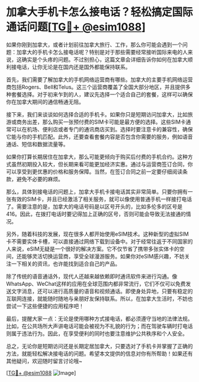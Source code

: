 # 加拿大手机卡怎么接电话？轻松搞定国际通话问题[[TG💪+ @esim1088](https://t.me/s/esim1088)]

如果你刚到加拿大，或者计划前往加拿大旅行、工作，那么你可能会遇到一个问题：加拿大的手机卡怎么接电话呢？特别是对于那些需要经常接听国际来电的人来说，这确实是个头疼的问题。不过别担心，这篇文章会详细告诉你如何在加拿大顺利接电话，让你无论是在国内还是国外都能保持联系。

首先，我们需要了解加拿大的手机网络运营商有哪些。加拿大的主要手机网络运营商包括Rogers、Bell和Telus。这三个运营商覆盖了全国大部分地区，并且提供多种套餐选择。对于初来乍到的人，建议先选择一个适合自己的套餐，这样可以确保你在加拿大期间的通信畅通无阻。

接下来，我们来谈谈如何选择合适的手机卡。如果你只是短期访问加拿大，比如旅游或商务出差，那么购买一张预付费的SIM卡可能是最方便的选择。这些SIM卡通常可以在机场、便利店或者专门的通讯商店买到。选择时要注意卡的兼容性，确保它能与你的手机匹配。此外，还要查看套餐内容是否包含你需要的服务，例如语音通话、短信和数据流量等。

如果你打算长期居住在加拿大，那么可能更倾向于购买后付费的手机合约。这种方式虽然初期投入较大，但长期来看可能更加经济实惠。通过与运营商签订合同，你可以享受到更优惠的价格和服务保障。当然，在签订合同之前一定要仔细阅读条款，避免不必要的麻烦。

那么，具体到接电话的问题上，加拿大手机卡接电话其实非常简单。只要你拥有一张有效的SIM卡，并且已经激活了相关服务，就可以像使用普通手机一样接打电话了。需要注意的是，加拿大的电话号码是以区号开头的，比如多伦多的区号是416。因此，在拨打电话时要记得加上正确的区号，否则可能会导致无法接通的情况。

另外，随着科技的发展，现在很多人都开始使用eSIM技术。这种新型的虚拟SIM卡不需要实体卡槽，可以直接通过网络下载到设备中。对于经常往返于不同国家的人来说，eSIM无疑是一个很好的解决方案。它不仅节省了携带多张实体卡的空间，还能够灵活切换运营商，享受全球漫游服务。如果你对eSIM感兴趣，不妨关注一下相关的资讯，也许能找到适合自己的产品。

除了传统的语音通话外，现代人还越来越依赖即时通讯软件来进行沟通。像WhatsApp、WeChat这样的应用在全球范围内都非常流行，它们不仅可以免费发送文字消息，还可以进行高质量的语音和视频通话。即使身处异地，只要有稳定的互联网连接，就能随时随地与亲朋好友保持联系。所以，在加拿大生活时，不妨也尝试一下这些便捷的应用程序吧！

最后，提醒大家一点：无论是使用哪种方式接电话，都必须遵守当地的法律法规。比如，在公共场所大声讲电话可能会被视为不礼貌的行为；而在驾驶车辆时打电话则属于违法行为。因此，在享受便利的同时也要注意维护公共秩序和个人安全。

总之，无论你是短期访问还是长期定居加拿大，只要选对了手机卡并掌握了正确的方法，就能轻松解决接电话的问题。希望本文提供的信息对你有所帮助！如果还有其他疑问，欢迎随时留言讨论哦~

[[TG💪+ @esim1088](https://t.me/s/esim1088) ![Image](https://i.postimg.cc/4NQfJmqS/Snipaste-2025-05-13-00-14-12.png)]